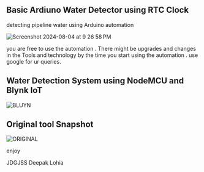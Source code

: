 ## Basic Ardiuno Water Detector using RTC Clock ##
detecting pipeline water using Arduino automation 

![Screenshot 2024-08-04 at 9 26 58 PM](https://github.com/user-attachments/assets/cc21a9db-6728-4888-a027-b1f6ded20285)


you are free to use the automation . There might be upgrades and changes in the Tools and technology by the time you start using the automation . use google for ur queries. 


## Water Detection System using NodeMCU and Blynk IoT ##
![BLUYN](https://github.com/user-attachments/assets/b279c56d-5d85-4f13-9a76-55b63aff8ced)


## Original tool Snapshot ##
![ORIGINAL](https://github.com/user-attachments/assets/a7c298f1-df53-40f9-9077-38fe039e13ec)


enjoy 

JDGJSS
Deepak Lohia
